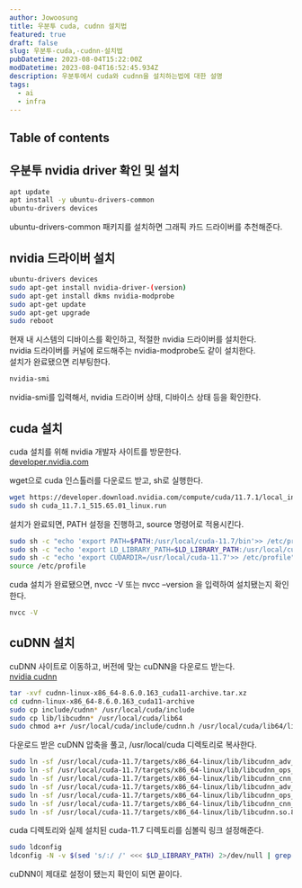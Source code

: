 ```yaml
---
author: Jowoosung
title: 우분투 cuda, cudnn 설치법
featured: true
draft: false
slug: 우분투-cuda,-cudnn-설치법
pubDatetime: 2023-08-04T15:22:00Z
modDatetime: 2023-08-04T16:52:45.934Z
description: 우분투에서 cuda와 cudnn을 설치하는법에 대한 설명 
tags: 
  - ai
  - infra
---  
```


## Table of contents

## 우분투 nvidia driver 확인 및 설치  
```bash
apt update
apt install -y ubuntu-drivers-common
ubuntu-drivers devices
```
ubuntu-drivers-common 패키지를 설치하면 그래픽 카드 드라이버를 추천해준다.  

## nvidia 드라이버 설치  
```bash
ubuntu-drivers devices
sudo apt-get install nvidia-driver-(version)
sudo apt-get install dkms nvidia-modprobe
sudo apt-get update
sudo apt-get upgrade
sudo reboot
```
현재 내 시스템의 디바이스를 확인하고, 적절한 nvidia 드라이버를 설치한다.  
nvidia 드라이버를 커널에 로드해주는 nvidia-modprobe도 같이 설치한다.  
설치가 완료됐으면 리부팅한다.  

```bash
nvidia-smi
```
nvidia-smi를 입력해서, nvidia 드라이버 상태, 디바이스 상태 등을 확인한다.  

## cuda 설치  
cuda 설치를 위해 nvidia 개발자 사이트를 방문한다.  
[developer.nvidia.com](https://developer.nvidia.com/cuda-toolkit-archive)  

wget으로 cuda 인스톨러를 다운로드 받고, sh로 실행한다.  
```bash
wget https://developer.download.nvidia.com/compute/cuda/11.7.1/local_installers/cuda_11.7.1_515.65.01_linux.run
sudo sh cuda_11.7.1_515.65.01_linux.run
```

설치가 완료되면, PATH 설정을 진행하고, source 명령어로 적용시킨다.  
```bash
sudo sh -c "echo 'export PATH=$PATH:/usr/local/cuda-11.7/bin'>> /etc/profile"
sudo sh -c "echo 'export LD_LIBRARY_PATH=$LD_LIBRARY_PATH:/usr/local/cuda-11.7/lib64'>> /etc/profile"
sudo sh -c "echo 'export CUDARDIR=/usr/local/cuda-11.7'>> /etc/profile"
source /etc/profile
```

cuda 설치가 완료됐으면, nvcc -V 또는 nvcc –version 을 입력하여 설치됐는지 확인한다.  
```bash
nvcc -V
```

## cuDNN 설치  
cuDNN 사이트로 이동하고, 버전에 맞는 cuDNN을 다운로드 받는다.  
[nvidia cudnn](https://developer.nvidia.com/cudnn)  
```bash  
tar -xvf cudnn-linux-x86_64-8.6.0.163_cuda11-archive.tar.xz
cd cudnn-linux-x86_64-8.6.0.163_cuda11-archive
sudo cp include/cudnn* /usr/local/cuda/include
sudo cp lib/libcudnn* /usr/local/cuda/lib64
sudo chmod a+r /usr/local/cuda/include/cudnn.h /usr/local/cuda/lib64/libcudnn*
```

다운로드 받은 cuDNN 압축을 풀고, /usr/local/cuda 디렉토리로 복사한다.  
```bash
sudo ln -sf /usr/local/cuda-11.7/targets/x86_64-linux/lib/libcudnn_adv_train.so.8.6.0 /usr/local/cuda-11.7/targets/x86_64-linux/lib/libcudnn_adv_train.so.8
sudo ln -sf /usr/local/cuda-11.7/targets/x86_64-linux/lib/libcudnn_ops_infer.so.8.6.0  /usr/local/cuda-11.7/targets/x86_64-linux/lib/libcudnn_ops_infer.so.8
sudo ln -sf /usr/local/cuda-11.7/targets/x86_64-linux/lib/libcudnn_cnn_train.so.8.6.0  /usr/local/cuda-11.7/targets/x86_64-linux/lib/libcudnn_cnn_train.so.8
sudo ln -sf /usr/local/cuda-11.7/targets/x86_64-linux/lib/libcudnn_adv_infer.so.8.6.0  /usr/local/cuda-11.7/targets/x86_64-linux/lib/libcudnn_adv_infer.so.8
sudo ln -sf /usr/local/cuda-11.7/targets/x86_64-linux/lib/libcudnn_ops_train.so.8.6.0  /usr/local/cuda-11.7/targets/x86_64-linux/lib/libcudnn_ops_train.so.8
sudo ln -sf /usr/local/cuda-11.7/targets/x86_64-linux/lib/libcudnn_cnn_infer.so.8.6.0 /usr/local/cuda-11.7/targets/x86_64-linux/lib/libcudnn_cnn_infer.so.8
sudo ln -sf /usr/local/cuda-11.7/targets/x86_64-linux/lib/libcudnn.so.8.6.0 /usr/local/cuda-11.7/targets/x86_64-linux/lib/libcudnn.so.8
```
cuda 디렉토리와 실제 설치된 cuda-11.7 디렉토리를 심볼릭 링크 설정해준다.  

```bash  
sudo ldconfig
ldconfig -N -v $(sed 's/:/ /' <<< $LD_LIBRARY_PATH) 2>/dev/null | grep libcudnn
``` 
cuDNN이 제대로 설정이 됐는지 확인이 되면 끝이다.  
